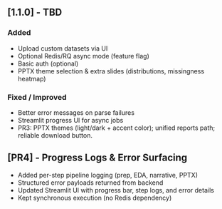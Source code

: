 ## [1.1.0] - TBD
### Added
- Upload custom datasets via UI
- Optional Redis/RQ async mode (feature flag)
- Basic auth (optional)
- PPTX theme selection & extra slides (distributions, missingness heatmap)

### Fixed / Improved
- Better error messages on parse failures
- Streamlit progress UI for async jobs
- PR3: PPTX themes (light/dark + accent color); unified reports path; reliable download button.

## [PR4] - Progress Logs & Error Surfacing
- Added per-step pipeline logging (prep, EDA, narrative, PPTX)
- Structured error payloads returned from backend
- Updated Streamlit UI with progress bar, step logs, and error details
- Kept synchronous execution (no Redis dependency)
